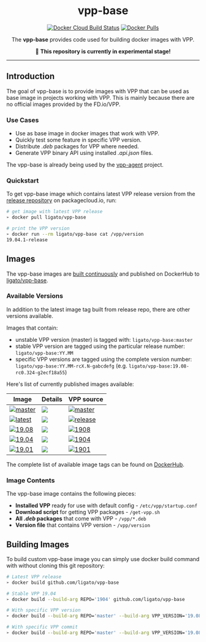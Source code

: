 <h1 align="center">vpp-base</h1>

<p align="center">
  <a href="https://hub.docker.com/r/ligato/vpp-base/builds"><img src="https://img.shields.io/docker/cloud/build/ligato/vpp-base.svg" alt="Docker Cloud Build Status"></a>
  <a href="https://hub.docker.com/r/ligato/vpp-base"><img src="https://img.shields.io/docker/pulls/ligato/vpp-base.svg" alt="Docker Pulls"></a>
</p>

<p align="center">The <b>vpp-base</b> provides code used for building docker images with VPP.</p>
<p align="center">🚧 <b>This repository is currently in experimental stage!</b></p>

---

## Introduction

The goal of vpp-base is to provide images with VPP that can be used as base image in projects working with VPP. This is mainly because there are no official images provided by the FD.io/VPP.

### Use Cases

* Use as base image in docker images that work with VPP.
* Quickly test some feature in specific VPP version.
* Distribute _.deb_ packages for VPP where needed.
* Generate VPP binary API using installed _.api.json_ files.

The vpp-base is already being used by the [vpp-agent](https://github.com/ligato/vpp-agent) project.

### Quickstart

To get vpp-base image which contains latest VPP release version from the [release repository][packagecloud-fdio] on packagecloud.io, run:

```sh
# get image with latest VPP release
➢ docker pull ligato/vpp-base

# print the VPP version
➢ docker run --rm ligato/vpp-base cat /vpp/version
19.04.1-release
```

## Images

The vpp-base images are [built continuously][dockercloud-builds] and published on DockerHub to [ligato/vpp-base][dockerhub].

### Available Versions

In addition to the latest image tag built from release repo, there are other versions available. 

Images that contain:
- unstable VPP version (master) is tagged with: `ligato/vpp-base:master`
- stable VPP version are tagged using the particular release number: `ligato/vpp-base:YY.MM`
- specific VPP versions are tagged using the complete version number: `ligato/vpp-base:YY.MM-rcX.N-gabcdefg` (e.g. `ligato/vpp-base:19.08-rc0.324-g2ecf18a55`)

Here's list of currently published images available:

| Image | Details | VPP source |
|---|---|---|
|[![master](https://img.shields.io/badge/ligato/vpp--base-master-red.svg?logo=docker&logoColor=white&style=popout)][dockerhub] | [![](https://images.microbadger.com/badges/image/ligato/vpp-base:master.svg)](https://microbadger.com/images/ligato/vpp-base:master) | [![master](https://img.shields.io/badge/packagecloud_repo-master-37327b.svg?logo=debian)](https://packagecloud.io/fdio/master) |
|[![latest](https://img.shields.io/badge/ligato/vpp--base-latest-lime.svg?logo=docker&logoColor=white&style=popout)][dockerhub] | [![](https://images.microbadger.com/badges/image/ligato/vpp-base:latest.svg)](https://microbadger.com/images/ligato/vpp-base:latest) | [![release](https://img.shields.io/badge/packagecloud_repo-release-37327b.svg?logo=debian)](https://packagecloud.io/fdio/release) |
|[![19.08](https://img.shields.io/badge/ligato/vpp--base-19.08-blue.svg?logo=docker&logoColor=white&style=popout)][dockerhub] | [![](https://images.microbadger.com/badges/image/ligato/vpp-base:19.08.svg)](https://microbadger.com/images/ligato/vpp-base:19.08) | [![1908](https://img.shields.io/badge/packagecloud_repo-1908-37327b.svg?logo=debian)](https://packagecloud.io/fdio/1908) |
|[![19.04](https://img.shields.io/badge/ligato/vpp--base-19.04-blue.svg?logo=docker&logoColor=white&style=popout)][dockerhub] | [![](https://images.microbadger.com/badges/image/ligato/vpp-base:19.04.svg)](https://microbadger.com/images/ligato/vpp-base:19.04) | [![1904](https://img.shields.io/badge/packagecloud_repo-1904-37327b.svg?logo=debian)](https://packagecloud.io/fdio/1904) |
|[![19.01](https://img.shields.io/badge/ligato/vpp--base-19.01-blue.svg?logo=docker&logoColor=white&style=popout)][dockerhub] | [![](https://images.microbadger.com/badges/image/ligato/vpp-base:19.01.svg)](https://microbadger.com/images/ligato/vpp-base:19.01) | [![1901](https://img.shields.io/badge/packagecloud_repo-1901-37327b.svg?logo=debian)](https://packagecloud.io/fdio/1901) |

The complete list of available image tags can be found on [DockerHub][dockerhub-tags].

### Image Contents

The vpp-base image contains the following pieces:

- **Installed VPP** ready for use with default config - `/etc/vpp/startup.conf`
- **Download script** for getting VPP packages - `/get-vpp.sh`
- **All _.deb_ packages** that come with VPP - `/vpp/*.deb`
- **Version file** that contains VPP version - `/vpp/version`

## Building Images

To build custom vpp-base image you can simply use docker build command with without cloning this git repository:

```sh
# Latest VPP release
➢ docker build github.com/ligato/vpp-base

# Stable VPP 19.04
➢ docker build --build-arg REPO='1904' github.com/ligato/vpp-base

# With specific VPP version
➢ docker build --build-arg REPO='master' --build-arg VPP_VERSION='19.08-rc0~196-g7fe470a54' github.com/ligato/vpp-base

# With specific VPP commit
➢ docker build --build-arg REPO='master' --build-arg VPP_VERSION='19.08[^ ]*-g7fe470a54' github.com/ligato/vpp-base
```

[dockerhub]: https://hub.docker.com/r/ligato/vpp-base
[dockerhub-tags]: https://hub.docker.com/r/ligato/vpp-base/tags
[dockercloud-builds]: https://hub.docker.com/r/ligato/vpp-base/builds
[packagecloud-fdio]: https://packagecloud.io/fdio
